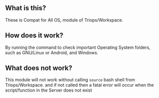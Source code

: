 ## What is this?

These is Compat for All OS, module of Triops/Workspace.

## How does it work?

By running the command to check important Operating System folders, such as GNU/Linux or Android, and Windows.

## What does not work?

This module will not work without calling `source` bash shell from Triops/Workspace. and if not called then a fatal error will occur when the script/function in the Server does not exist